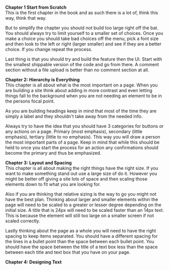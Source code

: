 **Chapter 1 Start from Scratch**  
This is the first chapter in the book and as such there is a lot of, think this way, think that way.  
  
But to simplify the chapter you should not build too large right off the bat. You should always try to limit yourself to a smaller set of choices. Once you make a choice you should take bad choices off the menu, pick a font size and then look to the left or right (larger smaller) and see if they are a better choice. If you change repeat the process.  
  
Last thing is that you should try and build the feature then the UI. Start with the smallest shippable version of the code and go from there. A comment section without a file upload is better than no comment section at all.  
  
**Chapter 2: Hierarchy is Everything**  
This chapter is all about what is the most important on a page. When you are building a site think about adding in more contrast and even letting things fall to the background when you are not needing an element to be in the persons focal point.  
  
As you are building headings keep in mind that most of the time they are simply a label and they shouldn't take away from the needed info.  
  
Always try to have the idea that you should have 3 categories for buttons or any actions on a page. Primary (most emphasis), secondary (little emphasis), tertiary (little to no emphasis). This way you will draw a person the most important parts of a page. Keep in mind that while this should be held to once you start the process for an action any confirmations should become the primary and thus be emphasized.
  
**Chapter 3: Layout and Spacing**  
This chapter is all about making the right things have the right size. If you want to make something stand out use a large size of do it. However you might be better off giving a site lots of space and then scaling those elements down to fit what you are looking for.  
  
Also if you are thinking that relative sizing is the way to go you might not have the best plan. Thinking about larger and smaller elements within the page will need to be scaled to a greater or lesser degree depending on the initial size. A title that is 24px will need to be scaled faster than an 14px text. This is because the element will still too large on a smaller screen if not scaled correctly.  
  
Lastly thinking about the page as a whole you will need to have the right spacing to keep items separated. You should have a different spacing for the lines in a bullet point than the space between each bullet point. You should have the space between the title of a text box less than the space between each title and text box that you have on your page.  
  
**Chapter 4: Designing Text**  
